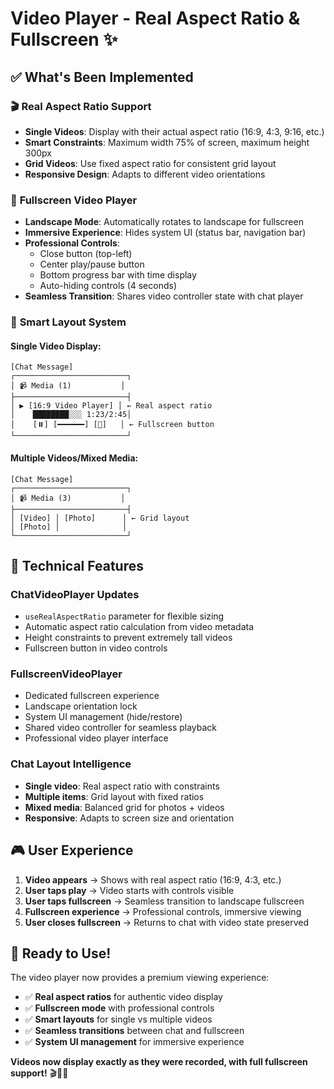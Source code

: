# Video Player - Real Aspect Ratio & Fullscreen ✨

## ✅ **What's Been Implemented**

### 🎬 **Real Aspect Ratio Support**
- **Single Videos**: Display with their actual aspect ratio (16:9, 4:3, 9:16, etc.)
- **Smart Constraints**: Maximum width 75% of screen, maximum height 300px
- **Grid Videos**: Use fixed aspect ratio for consistent grid layout
- **Responsive Design**: Adapts to different video orientations

### 📱 **Fullscreen Video Player**
- **Landscape Mode**: Automatically rotates to landscape for fullscreen
- **Immersive Experience**: Hides system UI (status bar, navigation bar)
- **Professional Controls**: 
  - Close button (top-left)
  - Center play/pause button
  - Bottom progress bar with time display
  - Auto-hiding controls (4 seconds)
- **Seamless Transition**: Shares video controller state with chat player

### 🎯 **Smart Layout System**

#### Single Video Display:
```
[Chat Message]
┌─────────────────────────┐
│ 📹 Media (1)           │
├─────────────────────────┤
│ ▶️ [16:9 Video Player] │ ← Real aspect ratio
│    ████████░░░ 1:23/2:45│
│    [⏸️] [━━━━━━] [🔳]   │ ← Fullscreen button
└─────────────────────────┘
```

#### Multiple Videos/Mixed Media:
```
[Chat Message]
┌─────────────────────────┐
│ 📹 Media (3)           │
├─────────────────────────┤
│ [Video] │ [Photo]      │ ← Grid layout
│ [Photo] │              │
└─────────────────────────┘
```

## 🔧 **Technical Features**

### **ChatVideoPlayer Updates**
- `useRealAspectRatio` parameter for flexible sizing
- Automatic aspect ratio calculation from video metadata
- Height constraints to prevent extremely tall videos
- Fullscreen button in video controls

### **FullscreenVideoPlayer**
- Dedicated fullscreen experience
- Landscape orientation lock
- System UI management (hide/restore)
- Shared video controller for seamless playback
- Professional video player interface

### **Chat Layout Intelligence**
- **Single video**: Real aspect ratio with constraints
- **Multiple items**: Grid layout with fixed ratios
- **Mixed media**: Balanced grid for photos + videos
- **Responsive**: Adapts to screen size and orientation

## 🎮 **User Experience**

1. **Video appears** → Shows with real aspect ratio (16:9, 4:3, etc.)
2. **User taps play** → Video starts with controls visible
3. **User taps fullscreen** → Seamless transition to landscape fullscreen
4. **Fullscreen experience** → Professional controls, immersive viewing
5. **User closes fullscreen** → Returns to chat with video state preserved

## 🚀 **Ready to Use!**

The video player now provides a premium viewing experience:
- ✅ **Real aspect ratios** for authentic video display
- ✅ **Fullscreen mode** with professional controls
- ✅ **Smart layouts** for single vs multiple videos
- ✅ **Seamless transitions** between chat and fullscreen
- ✅ **System UI management** for immersive experience

**Videos now display exactly as they were recorded, with full fullscreen support!** 🎬📱✨
